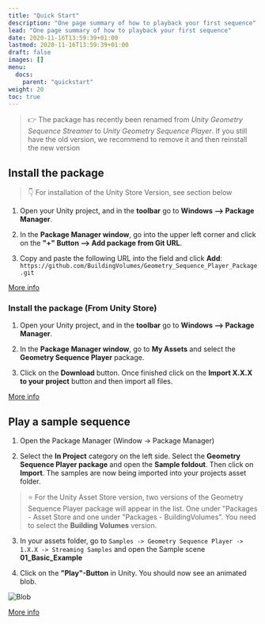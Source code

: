 ```yaml
---
title: "Quick Start"
description: "One page summary of how to playback your first sequence"
lead: "One page summary of how to playback your first sequence"
date: 2020-11-16T13:59:39+01:00
lastmod: 2020-11-16T13:59:39+01:00
draft: false
images: []
menu:
  docs:
    parent: "quickstart"
weight: 20
toc: true
---
```


> 👉 The package has recently been renamed from _Unity Geometry Sequence Streamer_ to _Unity Geometry Sequence Player_.
If you still have the old version, we recommend to remove it and then reinstall the new version

## Install the package

> 👇 For installation of the Unity Store Version, see section below

1. Open your Unity project, and in the **toolbar** go to **Windows –> Package Manager**.

2. In the **Package Manager window**, go into the upper left corner and click on the **"+" Button –> Add package from Git URL**.

3. Copy and paste the following URL into the field and click **Add**: `https://github.com/BuildingVolumes/Geometry_Sequence_Player_Package.git`

[More info](/Unity_Geometry_Sequence_Player/docs/tutorials/installation/)

### Install the package (From Unity Store)

1. Open your Unity project, and in the **toolbar** go to **Windows –> Package Manager**.

2. In the **Package Manager window**, go to **My Assets** and select the **Geometry Sequence Player** package.

3. Click on the **Download** button. Once finished click on the **Import X.X.X to your project** button and then import all files.

[More info](/Unity_Geometry_Sequence_Player/docs/tutorials/installation/#package-installation-unity-store-version)

## Play a sample sequence

1. Open the Package Manager (Window -> Package Manager)

2. Select the **In Project** category on the left side. Select the **Geometry Sequence Player package** and open the **Sample foldout**. Then click on **Import**. The samples are now being imported into your projects asset folder.

> ⭐ For the Unity Asset Store version, two versions of the Geometry Sequence Player package will appear in the list. One under "Packages - Asset Store and one under "Packages - BuildingVolumes". You need to select the **Building Volumes** version.

3. In your assets folder, go to `Samples -> Geometry Sequence Player -> 1.X.X -> Streaming Samples`  and open the Sample scene **01_Basic_Example**

3. Click on the **"Play"-Button** in Unity. You should now see an animated blob.

![Blob](https://media3.giphy.com/media/v1.Y2lkPTc5MGI3NjExYmVvbXVpazdyanR0dmxyNDhjazNkM3owcnV3NHlwMWFseDRpemoyeiZlcD12MV9pbnRlcm5hbF9naWZfYnlfaWQmY3Q9Zw/XuN1lmgwobrU8eWgsb/giphy.gif)

[More info](/Unity_Geometry_Sequence_Player/docs/tutorials/samples/)
